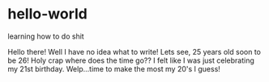 # hello-world
learning how to do shit

Hello there! Well I have no idea what to write! Lets see, 25 years old soon to be 26! Holy crap where does the time go?? I felt like I was just celebrating my 21st birthday. Welp...time to make the most my 20's I guess!
